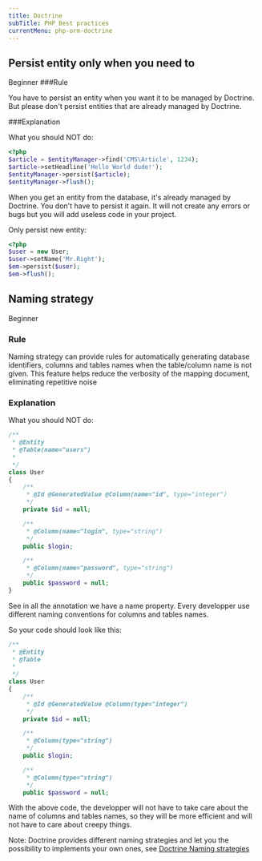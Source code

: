 ```yaml
---
title: Doctrine
subTitle: PHP Best practices
currentMenu: php-orm-doctrine
---
```


## Persist entity only when you need to
<span class="label label-success pull-right">Beginner</span>
###Rule

<div class="alert alert-info">You have to persist an entity when you want it to be managed by Doctrine. But please don't
persist entities that are already managed by Doctrine.</div>

###Explanation

<div class="alert alert-danger">What you should NOT do:</div>

```php
<?php
$article = $entityManager->find('CMS\Article', 1234);
$article->setHeadline('Hello World dude!');
$entityManager->persist($article);
$entityManager->flush();
```

When you get an entity from the database, it's already managed by Doctrine. You don't have to persist it again. It will not create
any errors or bugs but you will add useless code in your project.
<div class="alert alert-success">Only persist new entity:</div>

```php
<?php
$user = new User;
$user->setName('Mr.Right');
$em->persist($user);
$em->flush();
```

## Naming strategy 
<span class="label label-success pull-right">Beginner</span>

### Rule 

<div class="alert alert-info">Naming strategy can provide rules for automatically generating database identifiers, 
columns and tables names when the table/column name is not given. This feature helps reduce the verbosity of the mapping document, eliminating repetitive noise</div>

### Explanation

<div class="alert alert-danger">What you should NOT do:</div>

```php
/**
 * @Entity
 * @Table(name="users")
 *
 */
class User
{
    /**
     * @Id @GeneratedValue @Column(name="id", type="integer")
     */
    private $id = null;

    /**
     * @Column(name="login", type="string")
     */
    public $login;

    /**
     * @Column(name="password", type="string")
     */
    public $password = null;
}
```

See in all the annotation we have a name property. Every developper use different naming conventions for columns and tables names.


<div class="alert alert-success">So your code should look like this:</div>

```php
/**
 * @Entity
 * @Table
 *
 */
class User
{
    /**
     * @Id @GeneratedValue @Column(type="integer")
     */
    private $id = null;

    /**
     * @Column(type="string")
     */
    public $login;

    /**
     * @Column(type="string")
     */
    public $password = null;
```

With the above code, the developper will not have to take care about the name of columns and tables names, so they will
be more efficient and will not have to care about creepy things.

<div class="alert alert-info">Note: Doctrine provides different naming strategies and let you the possibility to implements 
your own ones, see <a href="http://doctrine-orm.readthedocs.org/projects/doctrine-orm/en/latest/reference/namingstrategy.html">Doctrine Naming strategies</a></div>
